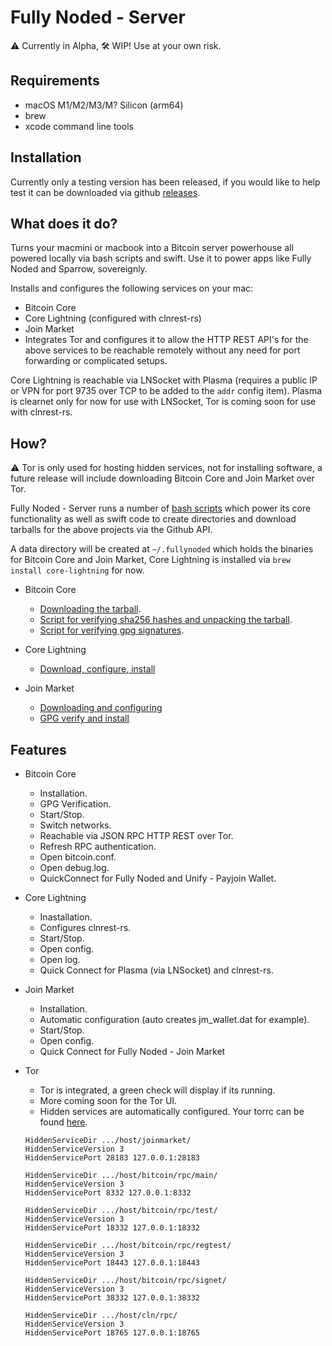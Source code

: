 # Fully Noded - Server
⚠️ Currently in Alpha, 🛠 WIP! Use at your own risk.

## Requirements
- macOS M1/M2/M3/M? Silicon (arm64)
- brew
- xcode command line tools

## Installation
Currently only a testing version has been released, if you would like to help test it can be downloaded via github [releases](https://github.com/Fonta1n3/FullyNoded-Server/releases).

## What does it do?
Turns your macmini or macbook into a Bitcoin server powerhouse all powered locally via bash scripts and swift.
Use it to power apps like Fully Noded and Sparrow, sovereignly.

Installs and configures the following services on your mac:
- Bitcoin Core
- Core Lightning (configured with clnrest-rs)
- Join Market
- Integrates Tor and configures it to allow the HTTP REST API's for the above services to be reachable remotely without any need for port forwarding or complicated setups.

Core Lightning is reachable via LNSocket with Plasma (requires a public IP or VPN for port 9735 over TCP to be added to the `addr` config item). Plasma is clearnet only for now for use with LNSocket, Tor is coming soon for use with clnrest-rs.

## How?
⚠️ Tor is only used for hosting hidden services, not for installing software, a future release will include downloading Bitcoin Core and Join Market over Tor.

Fully Noded - Server runs a number of [bash scripts](https://github.com/Fonta1n3/FullyNoded-Server/tree/master/FullyNoded-Server/Scripts) which power its core functionality as well as swift code to create directories and download tarballs for the above projects via the Github API. 

A data directory will be created at `~/.fullynoded` which holds the binaries for Bitcoin Core and Join Market, Core Lightning is installed via `brew install core-lightning` for now.

- Bitcoin Core
    - [Downloading the tarball](https://github.com/Fonta1n3/FullyNoded-Server/blob/master/FullyNoded-Server/Views/TaggedReleasesView.swift).
    - [Script for verifying sha256 hashes and unpacking the tarball](https://github.com/Fonta1n3/FullyNoded-Server/blob/master/FullyNoded-Server/Scripts/InstallBitcoin.command).
    - [Script for verifying gpg signatures](https://github.com/Fonta1n3/FullyNoded-Server/blob/master/FullyNoded-Server/Scripts/Verify.command).
    
- Core Lightning
    - [Download, configure, install](https://github.com/Fonta1n3/FullyNoded-Server/blob/master/FullyNoded-Server/Scripts/InstallLightning.command)
    
- Join Market
    - [Downloading and configuring](https://github.com/Fonta1n3/FullyNoded-Server/blob/master/FullyNoded-Server/Views/JoinMarketTaggedReleases.swift)
    - [GPG verify and install](https://github.com/Fonta1n3/FullyNoded-Server/blob/master/FullyNoded-Server/Scripts/InstallJoinMarket.command)
    
## Features
- Bitcoin Core
    - Installation.
    - GPG Verification.
    - Start/Stop.
    - Switch networks.
    - Reachable via JSON RPC HTTP REST over Tor.
    - Refresh RPC authentication.
    - Open bitcoin.conf.
    - Open debug.log.
    - QuickConnect for Fully Noded and Unify - Payjoin Wallet.
    
- Core Lightning
    - Inastallation.
    - Configures clnrest-rs.
    - Start/Stop.
    - Open config.
    - Open log.
    - Quick Connect for Plasma (via LNSocket) and clnrest-rs.
    
- Join Market
    - Installation.
    - Automatic configuration (auto creates jm_wallet.dat for example).
    - Start/Stop.
    - Open config.
    - Quick Connect for Fully Noded - Join Market
    
- Tor
    - Tor is integrated, a green check will display if its running.
    - More coming soon for the Tor UI.
    - Hidden services are automatically configured. Your torrc can be found [here](https://github.com/Fonta1n3/FullyNoded-Server/blob/master/FullyNoded-Server/Helpers/Torrc.swift).
    ```
    HiddenServiceDir .../host/joinmarket/
    HiddenServiceVersion 3
    HiddenServicePort 28183 127.0.0.1:28183

    HiddenServiceDir .../host/bitcoin/rpc/main/
    HiddenServiceVersion 3
    HiddenServicePort 8332 127.0.0.1:8332

    HiddenServiceDir .../host/bitcoin/rpc/test/
    HiddenServiceVersion 3
    HiddenServicePort 18332 127.0.0.1:18332

    HiddenServiceDir .../host/bitcoin/rpc/regtest/
    HiddenServiceVersion 3
    HiddenServicePort 18443 127.0.0.1:18443

    HiddenServiceDir .../host/bitcoin/rpc/signet/
    HiddenServiceVersion 3
    HiddenServicePort 38332 127.0.0.1:38332
    
    HiddenServiceDir .../host/cln/rpc/
    HiddenServiceVersion 3
    HiddenServicePort 18765 127.0.0.1:18765
    ```
    

    




